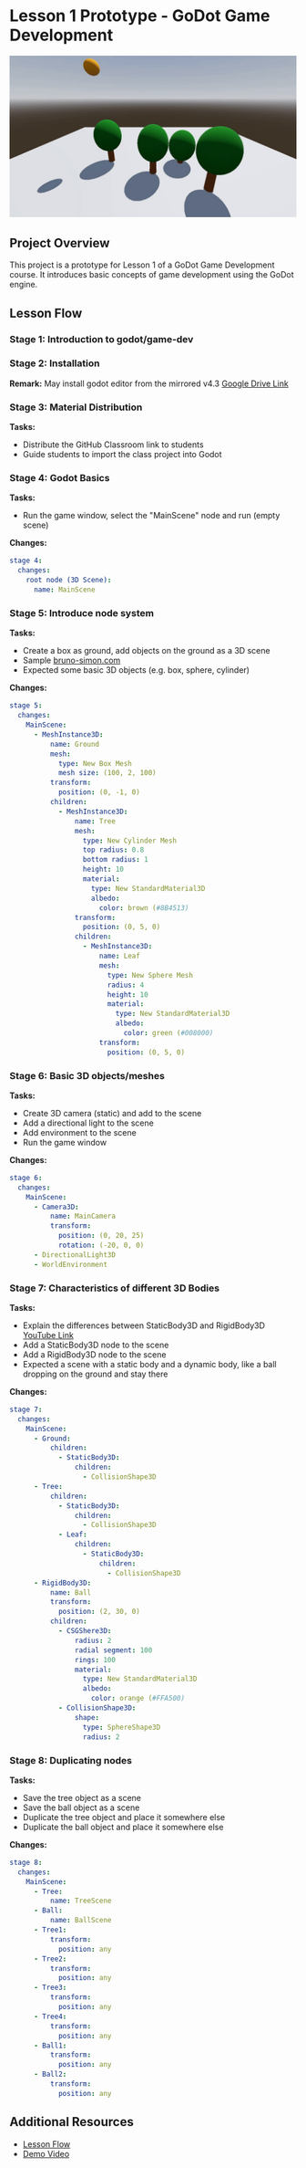 # Lesson 1 Prototype - GoDot Game Development

![Alt Text](lesson-1-prototype-demo.gif)

## Project Overview

This project is a prototype for Lesson 1 of a GoDot Game Development course. It introduces basic concepts of game development using the GoDot engine.

## Lesson Flow

### Stage 1: Introduction to godot/game-dev

### Stage 2: Installation

**Remark:** May install godot editor from the mirrored v4.3 [Google Drive Link](https://drive.google.com/drive/folders/1z_dHyR1U2pg-ClmWM2k2Rb_7sJIUACvj?usp=sharing)

### Stage 3: Material Distribution

**Tasks:**

- Distribute the GitHub Classroom link to students
- Guide students to import the class project into Godot

### Stage 4: Godot Basics

**Tasks:**

- Run the game window, select the "MainScene" node and run (empty scene)

**Changes:**

```yaml
stage 4:
  changes:
    root node (3D Scene):
      name: MainScene
```

### Stage 5: Introduce node system

**Tasks:**

- Create a box as ground, add objects on the ground as a 3D scene
- Sample [bruno-simon.com](https://bruno-simon.com)
- Expected some basic 3D objects (e.g. box, sphere, cylinder)

**Changes:**

```yaml
stage 5:
  changes:
    MainScene:
      - MeshInstance3D:
          name: Ground
          mesh:
            type: New Box Mesh
            mesh size: (100, 2, 100)
          transform:
            position: (0, -1, 0)
          children:
            - MeshInstance3D:
                name: Tree
                mesh:
                  type: New Cylinder Mesh
                  top radius: 0.8
                  bottom radius: 1
                  height: 10
                  material:
                    type: New StandardMaterial3D
                    albedo:
                      color: brown (#8B4513)
                transform:
                  position: (0, 5, 0)
                children:
                  - MeshInstance3D:
                      name: Leaf
                      mesh:
                        type: New Sphere Mesh
                        radius: 4
                        height: 10
                        material:
                          type: New StandardMaterial3D
                          albedo:
                            color: green (#008000)
                      transform:
                        position: (0, 5, 0)
```

### Stage 6: Basic 3D objects/meshes

**Tasks:**

- Create 3D camera (static) and add to the scene
- Add a directional light to the scene
- Add environment to the scene
- Run the game window

**Changes:**

```yaml
stage 6:
  changes:
    MainScene:
      - Camera3D:
          name: MainCamera
          transform:
            position: (0, 20, 25)
            rotation: (-20, 0, 0)
      - DirectionalLight3D
      - WorldEnvironment
```

### Stage 7: Characteristics of different 3D Bodies

**Tasks:**

- Explain the differences between StaticBody3D and RigidBody3D [YouTube Link](https://youtu.be/xp37Hz1t1Q8)
- Add a StaticBody3D node to the scene
- Add a RigidBody3D node to the scene
- Expected a scene with a static body and a dynamic body, like a ball dropping on the ground and stay there

**Changes:**

```yaml
stage 7:
  changes:
    MainScene:
      - Ground:
          children:
            - StaticBody3D:
                children:
                  - CollisionShape3D
      - Tree:
          children:
            - StaticBody3D:
                children:
                  - CollisionShape3D
            - Leaf:
                children:
                  - StaticBody3D:
                      children:
                        - CollisionShape3D
      - RigidBody3D:
          name: Ball
          transform:
            position: (2, 30, 0)
          children:
            - CSGShere3D:
                radius: 2
                radial segment: 100
                rings: 100
                material:
                  type: New StandardMaterial3D
                  albedo:
                    color: orange (#FFA500)
            - CollisionShape3D:
                shape:
                  type: SphereShape3D
                  radius: 2
```

### Stage 8: Duplicating nodes

**Tasks:**

- Save the tree object as a scene
- Save the ball object as a scene
- Duplicate the tree object and place it somewhere else
- Duplicate the ball object and place it somewhere else

**Changes:**

```yaml
stage 8:
  changes:
    MainScene:
      - Tree:
          name: TreeScene
      - Ball:
          name: BallScene
      - Tree1:
          transform:
            position: any
      - Tree2:
          transform:
            position: any
      - Tree3:
          transform:
            position: any
      - Tree4:
          transform:
            position: any
      - Ball1:
          transform:
            position: any
      - Ball2:
          transform:
            position: any
```

## Additional Resources

- [Lesson Flow](lesson_flow.yaml)
- [Demo Video](lesson-1-prototype-demo.avi)
